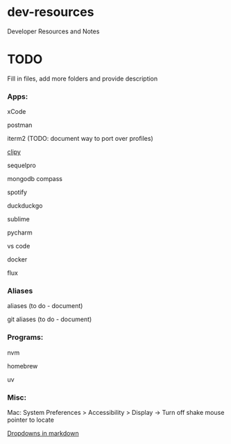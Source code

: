 # dev-resources
Developer Resources and Notes

# TODO
Fill in files, add more folders and provide description


### Apps:

xCode

postman

iterm2 (TODO: document way to port over profiles)

[clipy](https://github.com/Clipy/Clipy)

sequelpro

mongodb compass

spotify

duckduckgo

sublime

pycharm

vs code

docker

flux

### Aliases

aliases (to do - document)

git aliases (to do - document)

### Programs:

nvm

homebrew

uv

### Misc:

Mac: System Preferences > Accessibility > Display -> Turn off shake mouse pointer to locate

[Dropdowns in markdown](https://gist.github.com/citrusui/07978f14b11adada364ff901e27c7f61)
